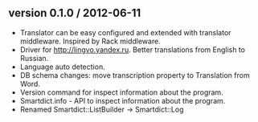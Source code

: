 ## version 0.1.0 / 2012-06-11

* Translator can be easy configured and extended with translator middleware. Inspired by Rack middleware.
* Driver for http://lingvo.yandex.ru. Better translations from English to Russian.
* Language auto detection.
* DB schema changes: move transcription property to Translation from Word.
* Version command for inspect information about the program.
* Smartdict.info - API to inspect information about the program.
* Renamed Smartdict::ListBuilder -> Smartdict::Log
